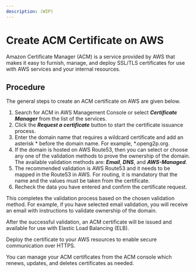```yaml
---
description: (WIP)
---
```


# Create ACM Certificate on AWS

Amazon Certificate Manager (ACM) is a service provided by AWS that makes it easy to furnish, manage, and deploy SSL/TLS certificates for use with AWS services and your internal resources.

## Procedure

The general steps to create an ACM certificate on AWS are given below.

1. Search for ACM in AWS Management Console or select _**Certificate Manager**_ from the list of the services.
2. Click the _**Request a certificate**_ button to start the certificate issuance process.
3. Enter the domain name that requires a wildcard certificate and add an asterisk \* before the domain name. For example, \*.openg2p.org.
4. If the domain is hosted on AWS Route53, then you can select or choose any one of the validation methods to prove the ownership of the domain. The available validation methods are: _**Email**_, _**DNS**_, and _**AWS-Managed**_.
5. The recommended validation is AWS Route53 and it needs to be mapped in the Route53 in AWS. For routing, it is mandatory that the name and the values must be taken from the certificate.
6. Recheck the data you have entered and confirm the certificate request.

This completes the validation process based on the chosen validation method. For example, if you have selected email validation, you will receive an email with instructions to validate ownership of the domain.&#x20;

After the successful validation, an ACM certificate will be issued and available for use with Elastic Load Balancing (ELB).&#x20;

Deploy the certificate to your AWS resources to enable secure communication over HTTPS.

You can manage your ACM certificates from the ACM console which renews, updates, and deletes certificates as needed.
